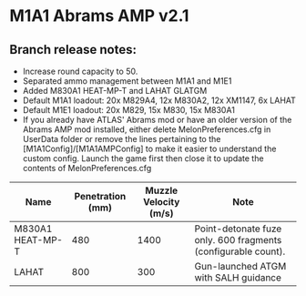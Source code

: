 # M1A1 Abrams AMP v2.1

## Branch release notes:
<p>
	<ul> 
		<li>Increase round capacity to 50.</li>
		<li>Separated ammo management between M1A1 and M1E1</li>
		<li>Added M830A1 HEAT-MP-T and LAHAT GLATGM</li>
		<li>Default M1A1 loadout: 20x M829A4, 12x M830A2, 12x XM1147, 6x LAHAT</li>
		<li>Default M1E1 loadout: 20x M829, 15x M830, 15x M830A1</li>
		<li>If you already have ATLAS' Abrams mod or have an older version of the Abrams AMP mod installed, either delete MelonPreferences.cfg in UserData folder or remove the lines pertaining to the [M1A1Config]/[M1A1AMPConfig] to make it easier to understand the custom config. Launch the game first then close it to update the contents of MelonPreferences.cfg</li>
	</ul>
</p>


| Name  | Penetration (mm) | Muzzle Velocity (m/s) | Note |
| ------------- | ------------- | ------------- | ------------- |
| M830A1 HEAT-MP-T | 480 | 1400 | Point-detonate fuze only. 600 fragments (configurable count). |
| LAHAT | 800 | 300 | Gun-launched ATGM with SALH guidance |

